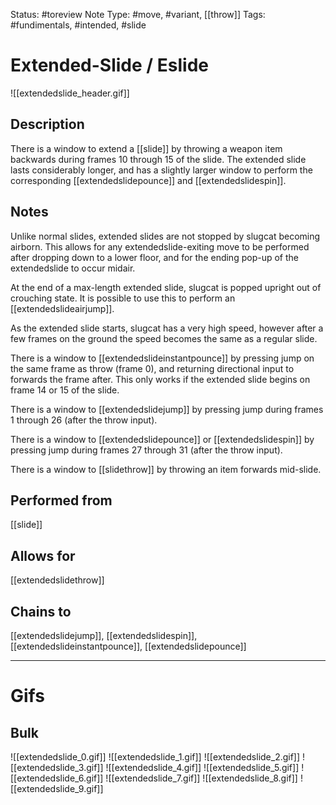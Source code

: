 Status: #toreview 
Note Type: #move, #variant, [[throw]]
Tags: #fundimentals, #intended, #slide 

# Extended-Slide / Eslide
![[extendedslide_header.gif]]
## Description
There is a window to extend a [[slide]] by throwing a weapon item backwards during frames 10 through 15 of the slide. The extended slide lasts considerably longer, and has a slightly larger window to perform the corresponding [[extendedslidepounce]] and [[extendedslidespin]].

## Notes
Unlike normal slides, extended slides are not stopped by slugcat becoming airborn. This allows for any extendedslide-exiting move to be performed after dropping down to a lower floor, and for the ending pop-up of the extendedslide to occur midair.

At the end of a max-length extended slide, slugcat is popped upright out of crouching state. It is possible to use this to perform an [[extendedslideairjump]].

As the extended slide starts, slugcat has a very high speed, however after a few frames on the ground the speed becomes the same as a regular slide.

There is a window to [[extendedslideinstantpounce]] by pressing jump on the same frame as throw (frame 0), and returning directional input to forwards the frame after. This only works if the extended slide begins on frame 14 or 15 of the slide.

There is a window to [[extendedslidejump]] by pressing jump during frames 1 through 26 (after the throw input).

There is a window to [[extendedslidepounce]] or [[extendedslidespin]] by pressing jump during frames 27 through 31 (after the throw input).

There is a window to [[slidethrow]] by throwing an item forwards mid-slide.

## Performed from
[[slide]]

## Allows for
[[extendedslidethrow]]

## Chains to
[[extendedslidejump]], [[extendedslidespin]], [[extendedslideinstantpounce]], [[extendedslidepounce]]

___
# Gifs
## Bulk
![[extendedslide_0.gif]]
![[extendedslide_1.gif]]
![[extendedslide_2.gif]]
![[extendedslide_3.gif]]
![[extendedslide_4.gif]]
![[extendedslide_5.gif]]
![[extendedslide_6.gif]]
![[extendedslide_7.gif]]
![[extendedslide_8.gif]]
![[extendedslide_9.gif]]
